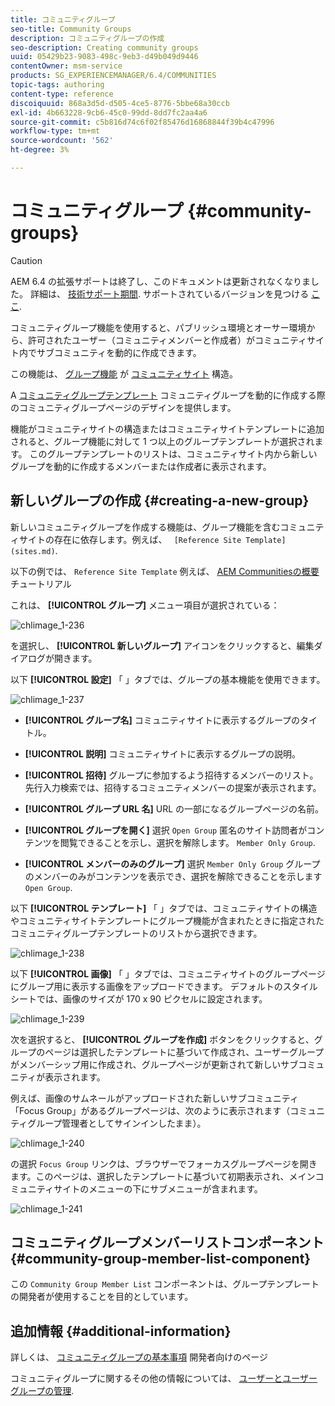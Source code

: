 ```yaml
---
title: コミュニティグループ
seo-title: Community Groups
description: コミュニティグループの作成
seo-description: Creating community groups
uuid: 05429b23-9083-498c-9eb3-d49b049d9446
contentOwner: msm-service
products: SG_EXPERIENCEMANAGER/6.4/COMMUNITIES
topic-tags: authoring
content-type: reference
discoiquuid: 868a3d5d-d505-4ce5-8776-5bbe68a30ccb
exl-id: 4b663228-9cb6-45c0-99dd-8dd7fc2aa4a6
source-git-commit: c5b816d74c6f02f85476d16868844f39b4c47996
workflow-type: tm+mt
source-wordcount: '562'
ht-degree: 3%

---
```


# コミュニティグループ {#community-groups}

>[!CAUTION]
>
>AEM 6.4 の拡張サポートは終了し、このドキュメントは更新されなくなりました。 詳細は、 [技術サポート期間](https://helpx.adobe.com/jp/support/programs/eol-matrix.html). サポートされているバージョンを見つける [ここ](https://experienceleague.adobe.com/docs/?lang=ja).

コミュニティグループ機能を使用すると、パブリッシュ環境とオーサー環境から、許可されたユーザー（コミュニティメンバーと作成者）がコミュニティサイト内でサブコミュニティを動的に作成できます。

この機能は、 [グループ機能](functions.md#groups-function) が [コミュニティサイト](sites-console.md) 構造。

A [コミュニティグループテンプレート](tools-groups.md) コミュニティグループを動的に作成する際のコミュニティグループページのデザインを提供します。

機能がコミュニティサイトの構造またはコミュニティサイトテンプレートに追加されると、グループ機能に対して 1 つ以上のグループテンプレートが選択されます。 このグループテンプレートのリストは、コミュニティサイト内から新しいグループを動的に作成するメンバーまたは作成者に表示されます。

## 新しいグループの作成 {#creating-a-new-group}

新しいコミュニティグループを作成する機能は、グループ機能を含むコミュニティサイトの存在に依存します。例えば、 ` [Reference Site Template](sites.md)`.

以下の例では、 `Reference Site Template` 例えば、 [AEM Communitiesの概要](getting-started.md) チュートリアル

これは、 **[!UICONTROL グループ]** メニュー項目が選択されている：

![chlimage_1-236](assets/chlimage_1-236.png)

を選択し、 **[!UICONTROL 新しいグループ]** アイコンをクリックすると、編集ダイアログが開きます。

以下 **[!UICONTROL 設定]** 「 」タブでは、グループの基本機能を使用できます。

![chlimage_1-237](assets/chlimage_1-237.png)

* **[!UICONTROL グループ名]**
コミュニティサイトに表示するグループのタイトル。

* **[!UICONTROL 説明]**
コミュニティサイトに表示するグループの説明。

* **[!UICONTROL 招待]**
グループに参加するよう招待するメンバーのリスト。 先行入力検索では、招待するコミュニティメンバーの提案が表示されます。

* **[!UICONTROL グループ URL 名]**
URL の一部になるグループページの名前。

* **[!UICONTROL グループを開く]**
選択 
`Open Group` 匿名のサイト訪問者がコンテンツを閲覧できることを示し、選択を解除します。 `Member Only Group`.

* **[!UICONTROL メンバーのみのグループ]**
選択 
`Member Only Group` グループのメンバーのみがコンテンツを表示でき、選択を解除できることを示します `Open Group`.

以下 **[!UICONTROL テンプレート]** 「 」タブでは、コミュニティサイトの構造やコミュニティサイトテンプレートにグループ機能が含まれたときに指定されたコミュニティグループテンプレートのリストから選択できます。

![chlimage_1-238](assets/chlimage_1-238.png)

以下 **[!UICONTROL 画像]** 「 」タブでは、コミュニティサイトのグループページにグループ用に表示する画像をアップロードできます。 デフォルトのスタイルシートでは、画像のサイズが 170 x 90 ピクセルに設定されます。

![chlimage_1-239](assets/chlimage_1-239.png)

次を選択すると、 **[!UICONTROL グループを作成]** ボタンをクリックすると、グループのページは選択したテンプレートに基づいて作成され、ユーザーグループがメンバーシップ用に作成され、グループページが更新されて新しいサブコミュニティが表示されます。

例えば、画像のサムネールがアップロードされた新しいサブコミュニティ「Focus Group」があるグループページは、次のように表示されます（コミュニティグループ管理者としてサインインしたまま）。

![chlimage_1-240](assets/chlimage_1-240.png)

の選択 `Focus Group` リンクは、ブラウザーでフォーカスグループページを開きます。このページは、選択したテンプレートに基づいて初期表示され、メインコミュニティサイトのメニューの下にサブメニューが含まれます。

![chlimage_1-241](assets/chlimage_1-241.png)

## コミュニティグループメンバーリストコンポーネント {#community-group-member-list-component}

この `Community Group Member List` コンポーネントは、グループテンプレートの開発者が使用することを目的としています。

## 追加情報 {#additional-information}

詳しくは、 [コミュニティグループの基本事項](essentials-groups.md) 開発者向けのページ

コミュニティグループに関するその他の情報については、 [ユーザーとユーザーグループの管理](users.md).
